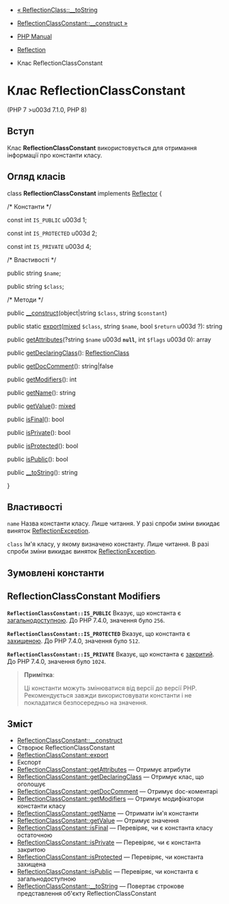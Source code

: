 - [« ReflectionClass::\_\_toString](reflectionclass.tostring.md)
- [ReflectionClassConstant::\_\_construct »](reflectionclassconstant.construct.md)

- [PHP Manual](index.md)
- [Reflection](book.reflection.md)
- Клас ReflectionClassConstant

# Клас ReflectionClassConstant

(PHP 7 \>u003d 7.1.0, PHP 8)

## Вступ

Клас **ReflectionClassConstant** використовується для отримання інформації
про константи класу.

## Огляд класів

class **ReflectionClassConstant** implements
[Reflector](class.reflector.md) {

/\* Константи \*/

const int `IS_PUBLIC` u003d 1;

const int `IS_PROTECTED` u003d 2;

const int `IS_PRIVATE` u003d 4;

/\* Властивості \*/

public string `$name`;

public string `$class`;

/\* Методи \*/

public
[\_\_construct](reflectionclassconstant.construct.md)(object\|string
`$class`, string `$constant`)

public static
[export](reflectionclassconstant.export.md)([mixed](language.types.declarations.md#language.types.declarations.mixed)
`$class`, string `$name`, bool `$return` u003d ?): string

public
[getAttributes](reflectionclassconstant.getattributes.md)(?string
`$name` u003d **`null`**, int `$flags` u003d 0): array

public
[getDeclaringClass](reflectionclassconstant.getdeclaringclass.md)():
[ReflectionClass](class.reflectionclass.md)

public [getDocComment](reflectionclassconstant.getdoccomment.md)():
string\|false

public [getModifiers](reflectionclassconstant.getmodifiers.md)(): int

public [getName](reflectionclassconstant.getname.md)(): string

public [getValue](reflectionclassconstant.getvalue.md)():
[mixed](language.types.declarations.md#language.types.declarations.mixed)

public [isFinal](reflectionclassconstant.isfinal.md)(): bool

public [isPrivate](reflectionclassconstant.isprivate.md)(): bool

public [isProtected](reflectionclassconstant.isprotected.md)(): bool

public [isPublic](reflectionclassconstant.ispublic.md)(): bool

public [\_\_toString](reflectionclassconstant.tostring.md)(): string

}

## Властивості

`name`
Назва константи класу. Лише читання. У разі спроби зміни
викидає виняток
[ReflectionException](class.reflectionexception.md).

`class`
Ім'я класу, у якому визначено константу. Лише читання. В разі
спроби зміни викидає виняток
[ReflectionException](class.reflectionexception.md).

## Зумовлені константи

## ReflectionClassConstant Modifiers

**`ReflectionClassConstant::IS_PUBLIC`**
Вказує, що константа є
[загальнодоступною](language.oop5.visibility.md). До PHP 7.4.0, значення
було `256`.

**`ReflectionClassConstant::IS_PROTECTED`**
Вказує, що константа є
[захищеною](language.oop5.visibility.md). До PHP 7.4.0, значення було
`512`.

**`ReflectionClassConstant::IS_PRIVATE`**
Вказує, що константа є
[закритий](language.oop5.visibility.md). До PHP 7.4.0, значення було
`1024`.

> **Примітка**:
>
> Ці константи можуть змінюватися від версії до версії PHP.
> Рекомендується завжди використовувати константи і не покладатися безпосередньо
> на значення.

## Зміст

- [ReflectionClassConstant::\_\_construct](reflectionclassconstant.construct.md)
- Створює ReflectionClassConstant
- [ReflectionClassConstant::export](reflectionclassconstant.export.md)
- Експорт
- [ReflectionClassConstant::getAttributes](reflectionclassconstant.getattributes.md)
— Отримує атрибути
- [ReflectionClassConstant::getDeclaringClass](reflectionclassconstant.getdeclaringclass.md)
— Отримує клас, що оголошує
- [ReflectionClassConstant::getDocComment](reflectionclassconstant.getdoccomment.md)
— Отримує doc-коментарі
- [ReflectionClassConstant::getModifiers](reflectionclassconstant.getmodifiers.md)
— Отримує модифікатори константи класу
- [ReflectionClassConstant::getName](reflectionclassconstant.getname.md)
— Отримати ім'я константи
- [ReflectionClassConstant::getValue](reflectionclassconstant.getvalue.md)
— Отримує значення
- [ReflectionClassConstant::isFinal](reflectionclassconstant.isfinal.md)
— Перевіряє, чи є константа класу остаточною
- [ReflectionClassConstant::isPrivate](reflectionclassconstant.isprivate.md)
— Перевіряє, чи є константа закритою
- [ReflectionClassConstant::isProtected](reflectionclassconstant.isprotected.md)
— Перевіряє, чи константа захищена
- [ReflectionClassConstant::isPublic](reflectionclassconstant.ispublic.md)
— Перевіряє, чи константа є загальнодоступною
- [ReflectionClassConstant::\_\_toString](reflectionclassconstant.tostring.md)
— Повертає строкове представлення об'єкту ReflectionClassConstant
